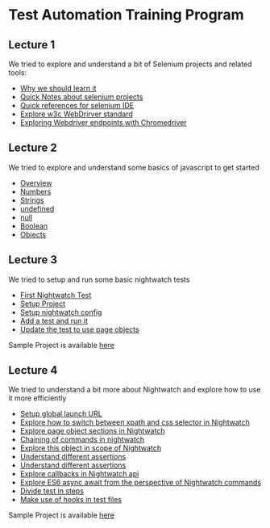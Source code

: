 # Test Automation Training Program

## Lecture 1

We tried to explore and understand a bit of Selenium projects and related tools:

* [Why we should learn it](01_Intro/00_Why_Learn_About_Under_The_Hood)
* [Quick Notes about selenium projects](01_Intro/01_Selenium_Projects)
* [Quick references for selenium IDE](01_Intro/02_Selenium_IDE)
* [Explore w3c WebDrirver standard](01_Intro/03_W3C_WebDriver/)
* [Exploring Webdriver endpoints with Chromedriver](01_Intro/03_W3C_WebDriver/README.md#chromedriver)

## Lecture 2

We tried to explore and understand some basics of javascript to get started

* [Overview](02_javascript/00_A_Quick_Survey_of_the_Language/README.md)
* [Numbers](02_javascript/00_A_Quick_Survey_of_the_Language/README.md#number)
* [Strings](02_javascript/00_A_Quick_Survey_of_the_Language/README.md#string)
* [undefined](02_javascript/00_A_Quick_Survey_of_the_Language/README.md#undefined)
* [null](02_javascript/00_A_Quick_Survey_of_the_Language/README.md#null)
* [Boolean](02_javascript/00_A_Quick_Survey_of_the_Language/README.md#booleans)
* [Objects](02_javascript/00_A_Quick_Survey_of_the_Language/README.md#object)

## Lecture 3

We tried to setup and run some basic nightwatch tests

* [First Nightwatch Test](03_Nightwatch/01_Getting_Started)
* [Setup Project](03_Nightwatch/01_Getting_Started/README.md#set-up-project)
* [Setup nightwatch config](03_Nightwatch/01_Getting_Started/README.md#setup-nightwatch-config)
* [Add a test and run it](03_Nightwatch/01_Getting_Started/README.md#add-a-test-and-run-it)
* [Update the test to use page objects](03_Nightwatch/01_Getting_Started/README.md#update-the-test-to-use-page-objects)

Sample Project is available [here](03_Nightwatch/01_Getting_Started/Sample_Project)

## Lecture 4

We tried to understand a bit more about Nightwatch and explore how to use it more efficiently

* [Setup global launch URL](03_Nightwatch/02_Going_Futher_With_Nightwatch)
* [Explore how to switch between xpath and css selector in Nightwatch](03_Nightwatch/02_Going_Futher_With_Nightwatch/README.md#explore-different-locate-strategies)
* [Explore page object sections in Nightwatch](03_Nightwatch/02_Going_Futher_With_Nightwatch/README.md#explore-page-object-sections)
* [Chaining of commands in nightwatch](03_Nightwatch/02_Going_Futher_With_Nightwatch/README.md#chaining-of-commands)
* [Explore this object in scope of Nightwatch](03_Nightwatch/02_Going_Futher_With_Nightwatch/README.md#explore-this-object)
* [Understand different assertions](03_Nightwatch/02_Going_Futher_With_Nightwatch/README.md#understand-different-assertions)
* [Understand different assertions](03_Nightwatch/02_Going_Futher_With_Nightwatch/README.md#understand-different-assertions)
* [Explore callbacks in Nightwatch api](03_Nightwatch/02_Going_Futher_With_Nightwatch/README.md#explore-callbacks)
* [Explore ES6 async await from the perspective of Nightwatch commands](03_Nightwatch/02_Going_Futher_With_Nightwatch/README.md#explore-es6-async-await)
* [Divide test in steps](03_Nightwatch/02_Going_Futher_With_Nightwatch/README.md#divide-test-in-steps)
* [Make use of hooks in test files](03_Nightwatch/02_Going_Futher_With_Nightwatch/README.md#make-use-of-hooks)

Sample Project is available [here](03_Nightwatch/02_Going_Futher_With_Nightwatch/Sample_Project)
